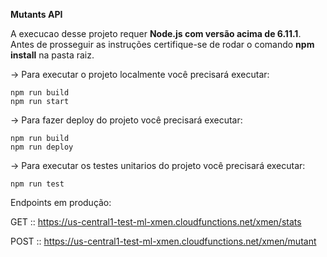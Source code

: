 **Mutants API**

A execucao desse projeto requer **Node.js com versão acima de 6.11.1**.
Antes de prosseguir as instruções certifique-se de rodar o comando **npm install** na pasta raiz.

-> Para executar o projeto localmente você precisará executar:

```
npm run build
npm run start
```

-> Para fazer deploy do projeto você precisará executar:

```
npm run build
npm run deploy
```

-> Para executar os testes unitarios do projeto você precisará executar:

```
npm run test
```

Endpoints em produção:

GET :: https://us-central1-test-ml-xmen.cloudfunctions.net/xmen/stats

POST :: https://us-central1-test-ml-xmen.cloudfunctions.net/xmen/mutant
